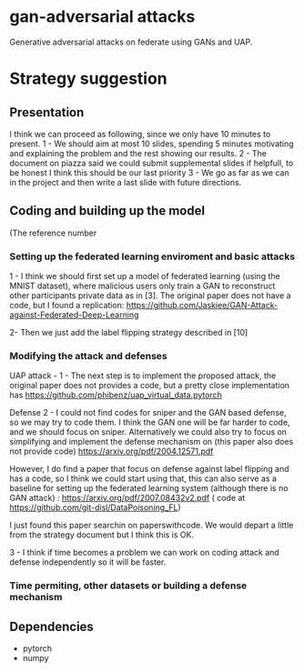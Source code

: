 # gan-adversarial attacks
Generative adversarial attacks on federate using GANs and UAP.

# Strategy suggestion 

## Presentation
I think we can proceed as following, since we only have 10 minutes to present.
1 - We should aim at most 10 slides, spending 5 minutes motivating and explaining the problem and the rest showing our results. 
2 - The document on piazza said we could submit supplemental slides if helpfull, to be honest I think this should be our last priority
3 - We go as far as we can in the project and then write a last slide with future directions.

## Coding and building up the model
(The reference number 

### Setting up the federated learning enviroment and basic attacks
1 -  I think we should first set up a model of federated learning (using the MNIST dataset), where malicious users only train a GAN to reconstruct other
participants private data as in [3].  The original paper does not have a code, but I found a replication:
https://github.com/Jaskiee/GAN-Attack-against-Federated-Deep-Learning

2- Then we just add the label flipping strategy described in [10]

### Modifying the attack  and defenses

UAP attack -
1 - The next step is to implement the proposed attack, the original paper does not provides a code, but a pretty close implementation has
https://github.com/phibenz/uap_virtual_data.pytorch


Defense
2 -  I could not find codes for sniper and the GAN based defense, so we may try to code them. I  think the GAN one will be far harder to code, and we should focus on sniper.
Alternatively we could also try to focus on simplifying and implement the defense mechanism on (this paper also does not provide code) https://arxiv.org/pdf/2004.12571.pdf

However, I do find a paper that focus on defense against label flipping and has a code, so  I think we could start using that, this can also serve as a baseline for 
setting up the federated learning system (although there is no GAN attack) : https://arxiv.org/pdf/2007.08432v2.pdf ( code at https://github.com/git-disl/DataPoisoning_FL)

I just found this paper searchin on paperswithcode. We would depart a little from the strategy document but I think this is OK.

3 - I think if time becomes a problem we can work on coding attack and defense independently so it will be faster.

### Time permiting, other datasets or building a defense mechanism

## Dependencies
- pytorch
- numpy



